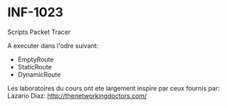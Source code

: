 # INF-1023


Scripts Packet Tracer

A executer dans l'odre suivant:

- EmptyRoute
- StaticRoute
- DynamicRoute




Les laboratoires du cours ont ete largement inspire par ceux fournis par:
Lazario Diaz:
http://thenetworkingdoctors.com/
